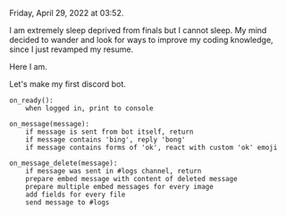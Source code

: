 Friday, April 29, 2022 at 03:52.

I am extremely sleep deprived from finals but I cannot sleep.
My mind decided to wander and look for ways to improve my coding knowledge,
since I just revamped my resume.

Here I am.

Let's make my first discord bot.

    on_ready():
        when logged in, print to console
    
    on_message(message):
        if message is sent from bot itself, return
        if message contains 'bing', reply 'bong'
        if message contains forms of 'ok', react with custom 'ok' emoji
    
    on_message_delete(message):
        if message was sent in #logs channel, return
        prepare embed message with content of deleted message
        prepare multiple embed messages for every image
        add fields for every file
        send message to #logs
